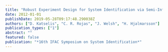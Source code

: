 ```yaml
---
title: "Robust Experiment Design for System Identification via Semi-Infinite Programming Techniques"
date: 2012-01-01
publishDate: 2019-05-28T09:17:48.290038Z
authors: ["D. Katselis", "C. R. Rojas", "J. Welsh", "H. Hjalmarsson"]
publication_types: ["1"]
abstract: ""
featured: false
publication: "*16th IFAC Symposium on System Identification*"
---
```


